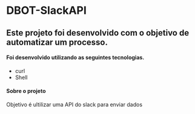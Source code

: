 # DBOT-SlackAPI

## Este projeto foi desenvolvido com o objetivo de automatizar um processo.

#### Foi desenvolvido utilizando as seguintes tecnologias.

* curl
* Shell 
#### Sobre o projeto
Objetivo é ultilizar uma API do slack para enviar dados 
